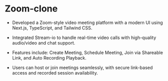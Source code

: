 # Zoom-clone 

- Developed a Zoom-style video meeting platform with a modern UI using Next.js, TypeScript, and Tailwind CSS.

- Integrated Stream-io to handle real-time video calls with high-quality audio/video and chat support.

- Features include: Create Meeting, Schedule Meeting, Join via Shareable Link, and Auto Recording Playback.

- Users can host or join meetings seamlessly, with secure link-based access and recorded session availability.

